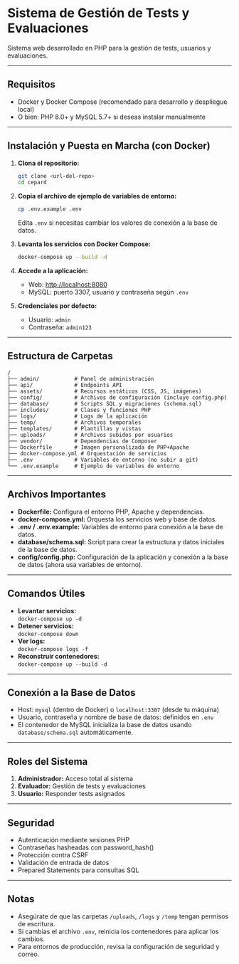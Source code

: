 # Sistema de Gestión de Tests y Evaluaciones

Sistema web desarrollado en PHP para la gestión de tests, usuarios y evaluaciones.

---

## Requisitos

- Docker y Docker Compose (recomendado para desarrollo y despliegue local)
- O bien: PHP 8.0+ y MySQL 5.7+ si deseas instalar manualmente

---

## Instalación y Puesta en Marcha (con Docker)

1. **Clona el repositorio:**
   ```bash
   git clone <url-del-repo>
   cd cepard
   ```

2. **Copia el archivo de ejemplo de variables de entorno:**
   ```bash
   cp .env.example .env
   ```
   Edita `.env` si necesitas cambiar los valores de conexión a la base de datos.

3. **Levanta los servicios con Docker Compose:**
   ```bash
   docker-compose up --build -d
   ```

4. **Accede a la aplicación:**
   - Web: [http://localhost:8080](http://localhost:8080)
   - MySQL: puerto 3307, usuario y contraseña según `.env`

5. **Credenciales por defecto:**
   - Usuario: `admin`
   - Contraseña: `admin123`

---

## Estructura de Carpetas

```
/
├── admin/           # Panel de administración
├── api/             # Endpoints API
├── assets/          # Recursos estáticos (CSS, JS, imágenes)
├── config/          # Archivos de configuración (incluye config.php)
├── database/        # Scripts SQL y migraciones (schema.sql)
├── includes/        # Clases y funciones PHP
├── logs/            # Logs de la aplicación
├── temp/            # Archivos temporales
├── templates/       # Plantillas y vistas
├── uploads/         # Archivos subidos por usuarios
├── vendor/          # Dependencias de Composer
├── Dockerfile       # Imagen personalizada de PHP+Apache
├── docker-compose.yml # Orquestación de servicios
├── .env             # Variables de entorno (no subir a git)
└── .env.example     # Ejemplo de variables de entorno
```

---

## Archivos Importantes

- **Dockerfile:** Configura el entorno PHP, Apache y dependencias.
- **docker-compose.yml:** Orquesta los servicios web y base de datos.
- **.env / .env.example:** Variables de entorno para conexión a la base de datos.
- **database/schema.sql:** Script para crear la estructura y datos iniciales de la base de datos.
- **config/config.php:** Configuración de la aplicación y conexión a la base de datos (ahora usa variables de entorno).

---

## Comandos Útiles

- **Levantar servicios:**  
  `docker-compose up -d`
- **Detener servicios:**  
  `docker-compose down`
- **Ver logs:**  
  `docker-compose logs -f`
- **Reconstruir contenedores:**  
  `docker-compose up --build -d`

---

## Conexión a la Base de Datos

- Host: `mysql` (dentro de Docker) o `localhost:3307` (desde tu máquina)
- Usuario, contraseña y nombre de base de datos: definidos en `.env`
- El contenedor de MySQL inicializa la base de datos usando `database/schema.sql` automáticamente.

---

## Roles del Sistema

1. **Administrador:** Acceso total al sistema
2. **Evaluador:** Gestión de tests y evaluaciones
3. **Usuario:** Responder tests asignados

---

## Seguridad

- Autenticación mediante sesiones PHP
- Contraseñas hasheadas con password_hash()
- Protección contra CSRF
- Validación de entrada de datos
- Prepared Statements para consultas SQL

---

## Notas

- Asegúrate de que las carpetas `/uploads`, `/logs` y `/temp` tengan permisos de escritura.
- Si cambias el archivo `.env`, reinicia los contenedores para aplicar los cambios.
- Para entornos de producción, revisa la configuración de seguridad y correo.
